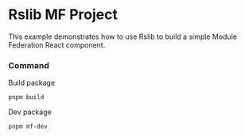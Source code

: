 # Rslib MF Project

This example demonstrates how to use Rslib to build a simple Module Federation React component.

### Command

Build package

```
pnpm build
```

Dev package


```
pnpm mf-dev
```

